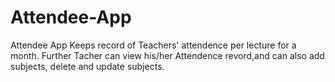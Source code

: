 # Attendee-App
Attendee App Keeps record of Teachers' attendence per lecture for a month. Further Tacher can view his/her Attendence revord,and can also add subjects, delete and update subjects.
